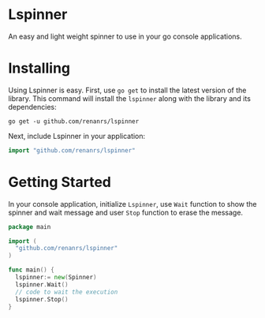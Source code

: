 # Lspinner
An easy and light weight spinner to use in your go console applications.

# Installing
Using Lspinner is easy. First, use `go get` to install the latest version
of the library. This command will install the `lspinner` along with the library and its dependencies:

    go get -u github.com/renanrs/lspinner

Next, include Lspinner in your application:

```go
import "github.com/renanrs/lspinner"
```

# Getting Started

In your console application, initialize `Lspinner`, use `Wait` function to show the spinner and wait message and user `Stop` function to erase the message.

```go
package main

import (
  "github.com/renanrs/lspinner"
)

func main() {
  lspinner:= new(Spinner)
  lspinner.Wait()
  // code to wait the execution
  lspinner.Stop()
}
```
